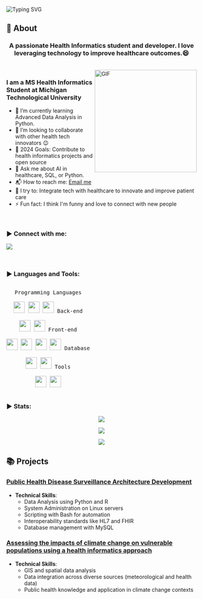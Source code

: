 ![Typing SVG](https://readme-typing-svg.herokuapp.com?font=Architects+Daughter&color=000000&size=30&lines=Hey!+It's+Sesha+Sai!+👋;I'm+a+Health+Informatics+Developer;I'm+a+Data+Analyst;;I'm+a+Research+Enthusiast)
<!-- <h1 align="center">Hi 👋, I'm Sesha Sai Ramineni</h1> -->

## 🧐 About

<h3 align="center">A passionate Health Informatics student and developer. I love leveraging technology to improve healthcare outcomes.😄
</h3>

<br>

<img align="right" margin-top="20px" height="270px" alt="GIF" src="https://cdn.dribbble.com/users/1059583/screenshots/4171367/coding-freak.gif" />

### I am a MS Health Informatics Student at Michigan Technological University
- 🌱 I’m currently learning Advanced Data Analysis in Python.
- 👯 I’m looking to collaborate with other health tech innovators :wink:
- 🥅 2024 Goals: Contribute to health informatics projects and open source
- 💬 Ask me about AI in healthcare, SQL, or Python.
- 📬 How to reach me: [Email me](mailto:ramineniseshasai@gmail.com)
- 🧗 I try to: Integrate tech with healthcare to innovate and improve patient care
- ⚡ Fun fact: I think I'm funny and love to connect with new people

<!-- ### Blogs posts -->
<!-- BLOG-POST-LIST:START -->
<!-- BLOG-POST-LIST:END -->
</br>

<h3 align="left">▶ Connect with me:</h3>
<p>
  <a href="https://www.linkedin.com/in/ramineni-sesha-sai-116a08260/" target="_blank"><img src="https://img.shields.io/badge/-LinkedIn-222222?style=flat-square&logo=Linkedin&logoColor=white"></a>
</p>
</br>

<h3 align="left">▶ Languages and Tools:</h3>
<p style="display: inline-block;" align="center">
  <kbd>
    <kbd>Programming Languages</kbd>
    <br>
    <br>
    <img width="30px" src="https://cdn.jsdelivr.net/gh/devicons/devicon/icons/java/java-plain.svg" /> 
    <img width="30px" src="https://cdn.jsdelivr.net/gh/devicons/devicon/icons/python/python-original.svg" />
    <img width="30px" src="https://cdn.jsdelivr.net/gh/devicons/devicon/icons/r/r-original.svg" />
  </kbd>
  <kbd>
    <kbd>Back-end</kbd>
    <br>
    <br>
    <img width="30px" src="https://cdn.jsdelivr.net/gh/devicons/devicon/icons/flask/flask-original.svg" />
    <img width="30px" src="https://cdn.jsdelivr.net/gh/devicons/devicon/icons/nodejs/nodejs-original.svg" />
  </kbd>
  <kbd>
    <kbd>Front-end</kbd>
    <br>
    <br>
    <img width="30px" src="https://cdn.jsdelivr.net/gh/devicons/devicon/icons/html5/html5-original.svg" /> 
    <img width="30px" src="https://cdn.jsdelivr.net/gh/devicons/devicon/icons/css3/css3-plain.svg" /> 
    <img width="30px" src="https://cdn.jsdelivr.net/gh/devicons/devicon/icons/bootstrap/bootstrap-plain.svg" />
    <img width="30px" src="https://cdn.jsdelivr.net/gh/devicons/devicon/icons/react/react-original.svg" />
  </kbd>
  <kbd>
    <kbd>Database</kbd>
    <br>
    <br>
    <img width="30px" src="https://cdn.jsdelivr.net/gh/devicons/devicon/icons/mysql/mysql-plain.svg" />
    <img width="30px" src="https://cdn.jsdelivr.net/gh/devicons/devicon/icons/mongodb/mongodb-plain.svg" />
  </kbd>
  <kbd>
    <kbd>Tools</kbd>
    <br>
    <br>
    <img width="30px" src="https://cdn.jsdelivr.net/gh/devicons/devicon/icons/vscode/vscode-original.svg" />
    <img width="30px" src="https://cdn.jsdelivr.net/gh/devicons/devicon/icons/git/git-plain.svg" />
  </kbd>
</br>
</p>
<h3 align="left">▶ Stats:</h3>
<p align="center"><img src="https://badges.pufler.dev/visits/ramineni-sesha-sai/ramineni-sesha-sai?style=for-the-badge"/>
</p>
<p align="center"><img src="https://badges.pufler.dev/repos/ramineni-sesha-sai/?style=for-the-badge"/>
</p>
<p align="center"><img src="https://badges.pufler.dev/commits/monthly/ramineni-sesha-sai"/></p>

## 📚 Projects

### [Public Health Disease Surveillance Architecture Development](https://github.com/Sramieni/Public-Health-Disease-Surveillance-Architecture-Development-Project)
- **Technical Skills**:
  - Data Analysis using Python and R
  - System Administration on Linux servers
  - Scripting with Bash for automation
  - Interoperability standards like HL7 and FHIR
  - Database management with MySQL 

### [Assessing the impacts of climate change on vulnerable populations using a health informatics approach](https://github.com/Sramieni/ClimateChangeHealthInformatics)
- **Technical Skills**:
  - GIS and spatial data analysis
  - Data integration across diverse sources (meteorological and health data)
  - Public health knowledge and application in climate change contexts
    
